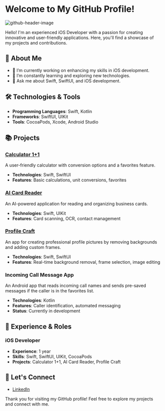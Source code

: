 # Welcome to My GitHub Profile!

![github-header-image](https://github.com/user-attachments/assets/dadf3aa5-e3a8-4590-b304-d381ed1db6eb)

Hello! I'm an experienced iOS Developer with a passion for creating innovative and user-friendly applications. Here, you'll find a showcase of my projects and contributions.

## 🚀 About Me

- 🔭 I’m currently working on enhancing my skills in iOS development.
- 🌱 I’m constantly learning and exploring new technologies.
- 💬 Ask me about Swift, SwiftUI, and iOS development.

## 🛠️ Technologies & Tools

- **Programming Languages**: Swift, Kotlin
- **Frameworks**: SwiftUI, UIKit
- **Tools**: CocoaPods, Xcode, Android Studio

## 📚 Projects

### [Calculator 1+1](https://apps.apple.com/in/app/calculator-1-1/id6448843362)
A user-friendly calculator with conversion options and a favorites feature.
- **Technologies**: Swift, SwiftUI
- **Features**: Basic calculations, unit conversions, favorites

### [AI Card Reader](https://apps.apple.com/in/app/ai-business-card-scanner/id6447464392)
An AI-powered application for reading and organizing business cards.
- **Technologies**: Swift, UIKit
- **Features**: Card scanning, OCR, contact management

### [Profile Craft](https://apps.apple.com/in/app/profile-craft/id6502691675)
An app for creating professional profile pictures by removing backgrounds and adding custom frames.
- **Technologies**: Swift, SwiftUI
- **Features**: Real-time background removal, frame selection, image editing

### Incoming Call Message App
An Android app that reads incoming call names and sends pre-saved messages if the caller is in the favorites list.
- **Technologies**: Kotlin
- **Features**: Caller identification, automated messaging
- **Status**: Currently in development

## 💼 Experience & Roles

### iOS Developer
- **Experience**: 1 year
- **Skills**: Swift, SwiftUI, UIKit, CocoaPods
- **Projects**: Calculator 1+1, AI Card Reader, Profile Craft

## 🌟 Let's Connect

- [LinkedIn](https://www.linkedin.com/in/shravan-amudala-3589641a7/)

Thank you for visiting my GitHub profile! Feel free to explore my projects and connect with me.

